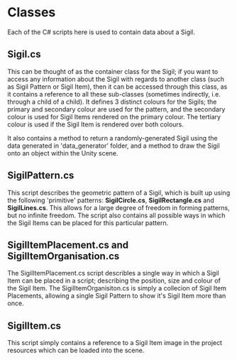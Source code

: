 # Classes

Each of the C# scripts here is used to contain data about a Sigil.

## Sigil.cs

This can be thought of as the container class for the Sigil; if you want to access any information about the Sigil with regards to another class (such as Sigil Pattern or Sigil Item), then it can be accessed through this class, as it contains a reference to all these sub-classes (sometimes indirectly, i.e. through a child of a child). It defines 3 distinct colours for the Sigils; the primary and secondary colour are used for the pattern, and the secondary colour is used for Sigil Items rendered on the primary colour. The tertiary colour is used if the Sigil Item is rendered over both colours.

It also contains a method to return a randomly-generated Sigil using the data generated in 'data_generator' folder, and a method to draw the Sigil onto an object within the Unity scene.

## SigilPattern.cs

This script describes the geometric pattern of a Sigil, which is built up using the following 'primitive' patterns: **SigilCircle.cs**, **SigilRectangle.cs** and **SigilLines.cs**. This allows for a large degree of freedom in forming patterns, but no infinite freedom. The script also contains all possible ways in which the Sigil Items can be placed for this particular pattern.

## SigilItemPlacement.cs and SigilItemOrganisation.cs

The SigilItemPlacement.cs script describles a single way in which a Sigil Item can be placed in a script; describing the position, size and colour of the Sigil Item. The SigilItemOrganisiton.cs is simply a collecion of Sigil Item Placements, allowing a single Sigil Pattern to show it's Sigil Item more than once.

## SigilItem.cs

This script simply contains a reference to a Sigil Item image in the project resources which can be loaded into the scene.
